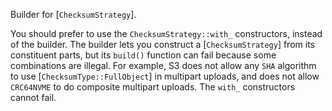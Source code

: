 Builder for [`ChecksumStrategy`].

You should prefer to use the `ChecksumStrategy::with_` constructors, instead of the builder.
The builder lets you construct a [`ChecksumStrategy`] from its constituent parts, but its `build()`
function can fail because some combinations are illegal. For example,
S3 does not allow any `SHA` algorithm to use [`ChecksumType::FullObject`] in multipart uploads,
and does not allow `CRC64NVME` to do composite multipart uploads.
The `with_` constructors cannot fail.
